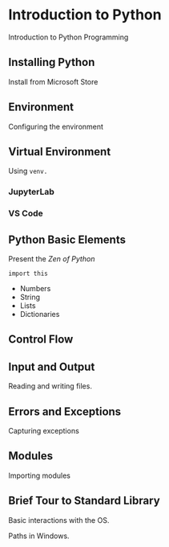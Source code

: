 # Introduction to Python
Introduction to Python Programming

## Installing Python

Install from Microsoft Store

## Environment

Configuring the environment

## Virtual Environment

Using `venv.`

### JupyterLab

### VS Code

## Python Basic Elements

Present the _Zen of Python_

```
import this
```

* Numbers
* String
* Lists
* Dictionaries

## Control Flow

## Input and Output

Reading and writing files.

## Errors and Exceptions

Capturing exceptions

## Modules

Importing modules

## Brief Tour to Standard Library

Basic interactions with the OS.

Paths in Windows.
